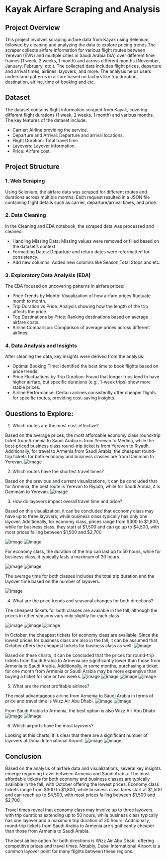# Kayak Airfare Scraping and Analysis

## Project Overview

This project involves scraping airfare data from Kayak using Selenium, followed by cleaning and analyzing the data to explore pricing trends.The scraper collects airfare information for various flight routes between Yerevan (EVN) and multiple cities in Saudi Arabia (SA) over different time frames (1 week, 2 weeks, 1 month) and across different months (November, January, February, etc.). The collected data includes flight prices, departure and arrival times, airlines, layovers, and more. The analysis helps users understand patterns in airfare based on factors like trip duration, destination, airline, time of booking and etc.

## Dataset

The dataset contains flight information scraped from Kayak, covering different flight durations (1 week, 2 weeks, 1 month) and various months. The key features of the dataset include:

* Carrier: Airline providing the service.
* Departure and Arrival: Departure and arrival locations.
* Flight Duration: Total travel time.
* Layovers: Layover information.
* Price: Airfare cost.

## Project Structure

### 1. Web Scraping

Using Selenium, the airfare data was scraped for different routes and durations across multiple months. Each request resulted in a JSON file containing flight details such as carrier, departure/arrival times, and price.

### 2. Data Cleaning

In the Cleaning and EDA notebook, the scraped data was processed and cleaned:

* Handling Missing Data: Missing values were removed or filled based on the dataset’s context.
* Formatting Dates: Departure and return dates were reformatted for consistency.
* Add new columns: Added new columns like Season,Total Stops and etc.

### 3. Exploratory Data Analysis (EDA)

The EDA focused on uncovering patterns in airfare prices:

* Price Trends by Month: Visualization of how airfare prices fluctuate month to month.
* Trip Duration vs Price: Analysis showing how the length of the trip affects the price.
* Top Destinations by Price: Ranking destinations based on average airfare costs.
* Airline Comparison: Comparison of average prices across different airlines.

### 4. Data Analysis and Insights

After cleaning the data, key insights were derived from the analysis:

* Optimal Booking Time: Identified the best time to book flights based on price trends.
* Price Fluctuations by Trip Duration: Found that longer trips tend to have higher airfare, but specific durations (e.g., 1-week trips) show more stable prices.
* Airline Performance: Certain airlines consistently offer cheaper flights for specific routes, providing cost-saving insights.

## Questions to Explore:

1. Which routes are the most cost-effective?

Based on the average prices, the most affordable economy class round-trip ticket from Armenia to Saudi Arabia is from Yerevan to Medina, while the best-priced business class round-trip ticket is from Yerevan to Riyadh. Additionally, for travel to Armenia from Saudi Arabia, the cheapest round-trip tickets for both economy and business classes are from Dammam to Yerevan.
![image](https://github.com/user-attachments/assets/342b1f38-31b8-41a2-9248-bb3255891257)

2. Which routes have the shortest travel times?

Based on the previous and current visualizations, it can be concluded that for Armenia, the best route is Yerevan to Riyadh, while for Saudi Arabia, it is Dammam to Yerevan.
![image](https://github.com/user-attachments/assets/fb134788-97a4-431e-84ad-493fa283b8a4)

3. How do layovers impact overall travel time and price?

Based on this visualization, it can be concluded that economy class may have up to three layovers, while business class typically has only one layover. Additionally, for economy class, prices range from $300 to $1,800, while for business class, they start at $1,500 and can go up to $4,500, with most prices falling between $1,500 and $2,700 

![image](https://github.com/user-attachments/assets/6f523703-34b0-4c73-8b22-af0cb49d8483)
![image](https://github.com/user-attachments/assets/0d6debcc-2497-45ed-861a-8f57aa81d994)

For economy class, the duration of the trip can last up to 50 hours, while for business class, it typically lasts a maximum of 30 hours.

![image](https://github.com/user-attachments/assets/00dc7cae-1d02-4b3f-9eea-45e1b8d0b857)
![image](https://github.com/user-attachments/assets/63e6368b-8979-4990-a6e7-d98b58549dce)

The average time for both classes includes the total trip duration and the layover time based on the number of layovers.

![image](https://github.com/user-attachments/assets/7de2b09b-3152-4648-abda-55221fd79423)




4. What are the price trends and seasonal changes for both directions?

The cheapest tickets for both classes are available in the fall, although the prices in other seasons vary only slightly for each class.

![image](https://github.com/user-attachments/assets/520c6802-a1a3-4409-9066-d40a7e4960d2)
![image](https://github.com/user-attachments/assets/94b17ae2-de30-4db2-a45c-da04e1d93611)
![image](https://github.com/user-attachments/assets/0a51a694-fd11-4b0d-ab2f-1591f789f34d)

In October, the cheapest tickets for economy class are available. Since the lowest prices for business class are also in the fall, it can be assumed that October offers the cheapest tickets for business class as well.
![image](https://github.com/user-attachments/assets/e91526b3-4853-4d4a-9f90-00014f085fd8)

Based on these charts, it can be concluded that the prices for round-trip tickets from Saudi Arabia to Armenia are significantly lower than those from Armenia to Saudi Arabia. Additionally, in some months, purchasing a ticket for one month from Armenia or Saudi Arabia may be more expensive than buying a ticket for one or two weeks.
![image](https://github.com/user-attachments/assets/61491f16-71d3-458b-a66a-59b451c9b917)
![image](https://github.com/user-attachments/assets/4c01aab9-2170-4967-b6e1-7df205aae748)
![image](https://github.com/user-attachments/assets/7f6d92a8-5475-4af8-a79a-fd2dcddb30eb)
![image](https://github.com/user-attachments/assets/bc723fdb-6391-4860-9972-36debf113316)

5. What are the most profitable airlines?

The most advantageous airline from Armenia to Saudi Arabia in terms of price and travel time is Wizz Air Abu Dhabi.
![image](https://github.com/user-attachments/assets/18b0c773-bcdf-41a1-b358-30ab94679194)
![image](https://github.com/user-attachments/assets/0d77b07b-a0ff-4147-8e22-d939b3ce4a6a)

From Saudi Arabia to Armenia, the best option is also Wizz Air Abu Dhabi
![image](https://github.com/user-attachments/assets/968db319-01e4-4fd2-8aa2-75f50790a2c9)
![image](https://github.com/user-attachments/assets/b4b87885-9d89-405b-97ed-05deb3cb4306)

6. Which airports have the most layovers?

Looking at this charts, it is clear that there are a significant number of layovers at Dubai International Airport.
![image](https://github.com/user-attachments/assets/904791c1-e10e-4036-9650-2860487846e6)
![image](https://github.com/user-attachments/assets/d9cf06d9-5a08-4237-83ce-79393ed2dcd7)




## Conclusion

Based on the analysis of airfare data and visualizations, several key insights emerge regarding travel between Armenia and Saudi Arabia. The most affordable tickets for both economy and business classes are typically available in the fall, with October offering the lowest prices. Economy class tickets range from $300 to $1,800, while business class fares start at $1,500 and can reach up to $4,500, with most prices falling between $1,500 and $2,700.

Travel times reveal that economy class may involve up to three layovers, with trip durations extending up to 50 hours, while business class typically has one layover and a maximum trip duration of 30 hours. Additionally, round-trip tickets from Saudi Arabia to Armenia are significantly cheaper than those from Armenia to Saudi Arabia.

The best airline option for both directions is Wizz Air Abu Dhabi, offering competitive prices and travel times. Notably, Dubai International Airport is a common layover point for many flights between these regions.

